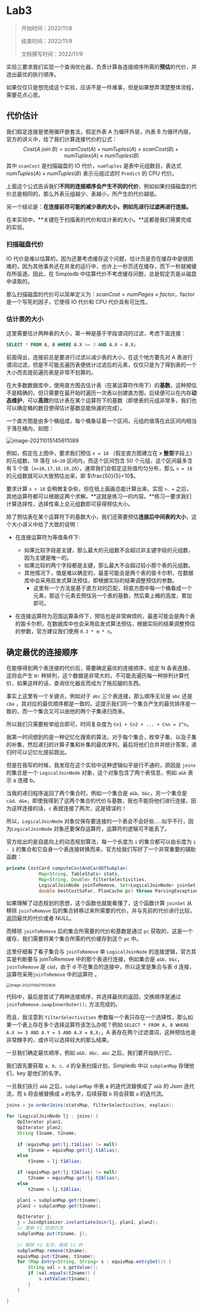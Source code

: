 # Lab3

> 开始时间：2022/11/8
>
> 结束时间：2022/11/9
>
> 文档撰写时间：2022/11/9

实验三要求我们实现一个查询优化器，负责计算各连接顺序所需的**预估**的代价，并选出最优的执行顺序。

如果仅仅只是想完成这个实验，应该不是一件难事，但是如果想弄清楚整体流程，需要花点心思。

## 代价估计

我们假定连接是使用循环嵌套法，假定外表 A 为循环外层，内表 B 为循环内层，官方的讲义中，给了我们计算连接代价的公式：
$$
Cost(A \ join \ B) = scanCost(A) + numTuples(A) \times scanCost(B)  + numTuples(A) \times numTuples(B)
$$
其中 `scanCost` 是扫描磁盘的 IO 代价，`numTuples` 是表中元组数目，表达式 $numTuples(A) \times numTuples(B)$ 表示元组过滤时 `Predict` 的 CPU 代价。

上面这个公式告诉我们**不同的连接顺序会产生不同的代价**，例如如果扫描磁盘的代价总是相同的，那么外表元组越少、表越小，所产生的代价越低。

另一个结论是：**在连接前尽可能的减少表的大小，例如先进行过滤再进行连接。**

在本实验中，**关键在于扫描表的代价和估计表的大小。**这都是我们需要完成的实验。

### 扫描磁盘代价

IO 代价是难以估算的，因为还要考虑缓存这个问题，估计页是否在缓存中是很困难的，因为其他事务还在并发的运行中，也许上一秒页还在缓存，而下一秒就被缓存所驱逐。因此，在 Simpledb 中估算代价不考虑缓存问题，总是假定页是从磁盘中读取的。

那么扫描磁盘的代价可以简单定义为：$scanCost = numPages \times factor$，factor 是一个写死的因子，它使得 IO 代价和 CPU 代价具有可比性。

### 估计表的大小

这里需要估计两种表的大小，第一种是基于字段谓词的过滤，考虑下面连接：

```sql
SELECT * FROM A, B WHERE A.X >= 3 AND A.X = B.X;
```

前面得出，连接前总是要进行过滤以减少表的大小，在这个地方要先对 A 表进行谓词过滤，但是不可能去遍历表便统计过滤后的元素，仅仅只是为了得到表的一个大小而去提前遍历表是非常不划算的。

在大多数数据库中，使用直方图去估计表（在某运算符作用下）的**基数**，这种预估不是精确的，但只需要在最开始时遍历一次表以创建直方图，后续便可以在内存**动态维护**，可以**高效**的估计表在某个运算符下的基数（即使表的元组非常多，我们也可以确定桶的数目使得估计基数总能快速的完成）。

一个直方图是由多个桶组成，每个桶象征着一个区间，元组的值落在此区间内相当于落在桶内，如图：

![image-20211015145611089](https://img-blog.csdnimg.cn/img_convert/0964d92fe9e58d5603c7d57376a84a2f.png)

例如，假定在上图中，要求我们预估 `x = 18` （假定直方图建立在 x **整型**字段上）的元组数，18 落在 `16~20` 区间内，而这个区间包含 50 个元组，这个区间最多含有 5 个值（`x=16,17,18,19,20`），通常我们会假定这些值均匀分布，那么 `x = 18` 的元组数就可以大致预估出来，即 $\frac{50}{5}=10$。

要求计算 `x > 18` 会稍微复杂些，但在纸上画画总能计算出来。实现 `>、=` 之后，其他运算符都可以根据这两个求解。**这就是练习一的内容。**练习一要求我们计算选择性，选择性乘上总元组数即可获得预估大小。

除了预估表在某个运算符下的基数大小，我们还需要预估**连接后中间表的大小**，这个大小讲义中给了大致的说明：

- 在连接运算符为等值条件下:
  - 如果比较字段是主键，那么最大的元组数不会超过非主键字段的元组数，因为主键是唯一的。
  - 如果比较的两个字段都是主键，那么最大不会超过较小那个表的元组数。
  - 其他情况下，值是难以确定的，最差可能会是两个表的笛卡尔积，在数据库中会采用启发式算法预估，即根据实际的结果调整预估的参数。
    - 这里有一个方法是基于直方对的匹配，将直方图中每一个桶看成一个元素，那这个元素去预估另一个表的基数，然后乘上桶的高度，累加即可。
  
- 在连接运算符为范围运算条件下，预估也是非常麻烦的，最差可能会是两个表的笛卡尔积，在数据库中也会采用启发式算法预估，根据实际的结果调整预估的参数，官方建议我们使用 `0.3 * m * n`。

## 确定最优的连接顺序

在能够得到两个表连接的代价后，需要确定最优的连接顺序，给定 N 各表连接，这将会产生 `N!` 种排列，这个数据是非常大的，不可能去遍历每一种排列计算代价，如果这样的话，查询优化器反而成为了拖后腿的东西。

事实上这里有一个关键点，例如对于 `abc` 三个表连接，那么顺序无论是 `abc` 还是 `cba` ，其对应的最优顺序都是一致的。这提示我们同一个集合产生的最优排序是一致的，而一个集合又可以由他的两个子集递归而来。

所以我们只需要枚举组合即可，时间复杂度为 `Cn1 + Cn2 + ... + Cnn = 2^n`。  

我第一时间想到的是一种记忆化搜索的算法，对于每个集合，枚举子集、以及子集的补集，然后递归的计算子集和补集的最优序列，最后将他们合并并统计答案，递归时可以记忆化提前跳出。

但是在我写的时候，我发现在这个实验中这种逻辑似乎是行不通的，原因是 `joins` 的集合是一个 `LogicalJoinNode` 对象，这个对象包含了两个表信息，例如 `a&b` 表示 a 连接 b。

当我的递归程序返回了两个集合时。例如一个集合是 `a&b、b&c`，另一个集合是 `c&d、d&e`，即使我得到了这两个集合的代价与基数，我也不能将他们进行连接，因为这样连接的话，`c` 表就连接了两次，这是错误的！

所以，`LogicalJoinNode` 对象仅保存要连接的一个表会不会好些.....似乎不行，因为`LogicalJoinNode` 对象还要保存运算符，运算符的逻辑可不能丢了。

官方给出的是自底向上的动态规划算法，每一个长度为 `i` 的集合都可以由长度为 `i - 1` 的集合和它自身一个表连接转换而来，官方给我们写好了一个非常重要的辅助函数：

```java
private CostCard computeCostAndCardOfSubplan(
            Map<String, TableStats> stats,
            Map<String, Double> filterSelectivities,
            LogicalJoinNode joinToRemove, Set<LogicalJoinNode> joinSet,
            double bestCostSoFar, PlanCache pc) throws ParsingException {
```

如果理解了动态规划的思想，这个函数也就能看懂了，这个函数计算 `joinSet` 从移除 `joinToRemove` 后的集合转移过来所需要的代价，并与先前的代价进行比较，返回最优的代价或者 NULL。

而移除 `joinToRemove` 后的集合所需要的代价和基数是通过 `pc` 获取的，这是一个缓存，我们需要将某个集合所需的代价缓存到这个 `pc` 中。

这里仔细看了看子集合与  `joinToRemove`  单 `LogicalJoinNode` 的连接逻辑，官方其实是判断要与 joinToRemove 中的那个表进行连接，例如集合是 `a&b、b&c`，`joinToRemove`  是 `c&d`，由于 d 不在集合的连接中，所以这里是集合与表 d 连接，运算符采用`joinToRemove`  中的运算符 。

<img src="https://happysnaker-1306579962.cos.ap-nanjing.myqcloud.com/img/typora/202211092115901.png" alt="image-20221109211512806" style="zoom: 67%;" />

代码中，最后是尝试了两种连接顺序，并选择最优的返回，交换顺序是通过 `joinToRemove.swapInnerOuter();`  方法完成的。

而且，我注意到 `filterSelectivities` 参数每一个表只存在一个选择性，那么如果一个表上存在多个选择运算符该怎么办呢？例如 `SELECT * FROM A, B WHERE A.X >= 3 AND A.Y = 3 AND A.X = B,X;`，A 表存在两个过滤谓词，这种预估也是非常棘手的，或许可以选择较大的那么结果。

一旦我们确定最优顺序，例如 `a&b、d&c、a&c` 之后，我们要开始执行它。

我们首先要获取 `a、b、c、d` 的全表扫描计划，Simpledb 中以 `subplanMap` 存储他们，key 是他们的名字。

一旦我们执行 `a&b` 之后，`subplanMap`  中表 a 的迭代流替换成了 `a&b` 的 Json 迭代流，而 `b` 将会被替换成 `a` 的名字，后续获取 `b` 将会获取 `a` 的迭代流。

```java
joins = jo.orderJoins(statsMap, filterSelectivities, explain);

for (LogicalJoinNode lj : joins) {
    OpIterator plan1;
    OpIterator plan2;
    String t1name, t2name;
	
    if (equivMap.get(lj.t1Alias) != null)
        t1name = equivMap.get(lj.t1Alias);
    else
        t1name = lj.t1Alias;

    if (equivMap.get(lj.t2Alias) != null)
        t2name = equivMap.get(lj.t2Alias);
    else
        t2name = lj.t2Alias;

    plan1 = subplanMap.get(t1name);
    plan2 = subplanMap.get(t2name);

    OpIterator j;
    j = JoinOptimizer.instantiateJoin(lj, plan1, plan2);
    // 更新 t1 的迭代流
    subplanMap.put(t1name, j);
	
    // 移除 t2 名字，换成 t1 的
    subplanMap.remove(t2name);
    equivMap.put(t2name, t1name);
    for (Map.Entry<String, String> s : equivMap.entrySet()) {
        String val = s.getValue();
        if (val.equals(t2name)) {
            s.setValue(t1name);
        }
    }

}
```


